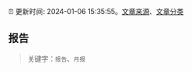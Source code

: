 :alarm_clock: 更新时间: 2024-01-06 15:35:55。[文章来源](/README.md)、[文章分类](/TAGS.md)

## 报告


> 关键字：`报告`、`月报`



